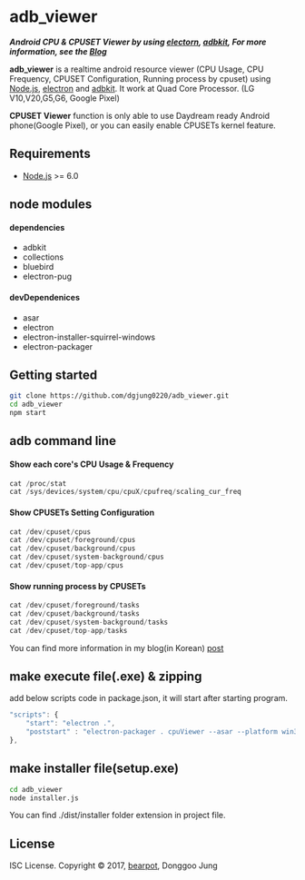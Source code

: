 # adb_viewer

_**Android CPU & CPUSET Viewer by using [electorn][electron], [adbkit][adbkit], For more information, see the [Blog][bearpot-post]**_

**adb_viewer** is a realtime android resource viewer (CPU Usage, CPU Frequency, CPUSET Configuration, Running process by cpuset) using [Node.js][nodejs], [electron][electron] and [adbkit][adbkit]. It work at Quad Core Processor. (LG V10,V20,G5,G6, Google Pixel)

**CPUSET Viewer** function is only able to use Daydream ready Android phone(Google Pixel), or you can easily enable CPUSETs kernel feature.

## Requirements

* [Node.js][nodejs] >= 6.0

## node modules

#### dependencies

* adbkit
* collections
* bluebird 
* electron-pug

#### devDependenices

* asar
* electron
* electron-installer-squirrel-windows
* electron-packager

## Getting started

```bash
git clone https://github.com/dgjung0220/adb_viewer.git
cd adb_viewer
npm start
```

## adb command line

#### Show each core's CPU Usage & Frequency
```js
cat /proc/stat
cat /sys/devices/system/cpu/cpuX/cpufreq/scaling_cur_freq
```
#### Show CPUSETs Setting Configuration
```js
cat /dev/cpuset/cpus
cat /dev/cpuset/foreground/cpus
cat /dev/cpuset/background/cpus
cat /dev/cpuset/system-background/cpus
cat /dev/cpuset/top-app/cpus
```
#### Show running process by CPUSETs
```js
cat /dev/cpuset/foreground/tasks
cat /dev/cpuset/background/tasks
cat /dev/cpuset/system-background/tasks
cat /dev/cpuset/top-app/tasks
```

You can find more information in my blog(in Korean) [post][bearpot-post]

## make execute file(.exe) & zipping

add below scripts code in package.json, it will start after starting program.
```js
"scripts": {    
    "start": "electron .",
    "poststart" : "electron-packager . cpuViewer --asar --platform win32 --arch x64 --out dist/"
},
```

## make installer file(setup.exe)
```bash
cd adb_viewer
node installer.js
```
You can find ./dist/installer folder extension in project file.

## License
ISC License.
Copyright © 2017, [bearpot][bearpot], Donggoo Jung

[nodejs]: <http://nodejs.org/>
[electron]: <http://electron.atom.io>
[adbkit]: <https://github.com/openstf/adbkit>
[bearpot-post]: <http://bearpot.net/blog/2017/07/29/cpu-usage-cgroup-cpusets-viewer1/>
[bearpot]: <http://bearpot.net>